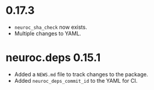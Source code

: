 # 0.17.3

* `neuroc_sha_check` now exists.
* Multiple changes to YAML.

# neuroc.deps 0.15.1

* Added a `NEWS.md` file to track changes to the package.
* Added `neuroc_deps_commit_id` to the YAML for CI.